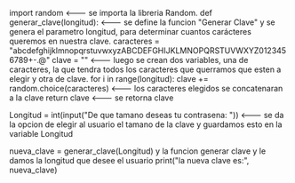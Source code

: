 import random <--- se importa la libreria Random.
def generar_clave(longitud): <--- se define la funcion "Generar Clave" y se genera el parametro longitud, para determinar cuantos carácteres queremos en nuestra clave.
    caracteres = "abcdefghijklmnopqrstuvwxyzABCDEFGHIJKLMNOPQRSTUVWXYZ0123456789+-.@"
    clave = "" <--- luego se crean dos variables, una de caracteres, la que tendra todos los caracteres que querramos que esten a elegir  y otra de clave.
    for i in range(longitud):
        clave += random.choice(caracteres) <--- los caracteres elegidos se concatenaran a la clave 
    return clave <--- se retorna clave

Longitud = int(input("De que tamano deseas tu contrasena: ")) <--- se da la opcion de elegir al usuario el tamano de la clave y guardamos esto en la variable Longitud

nueva_clave = generar_clave(Longitud) y la funcion generar clave y le damos la longitud que desee el usuario
print("la nueva clave es:", nueva_clave)
 
